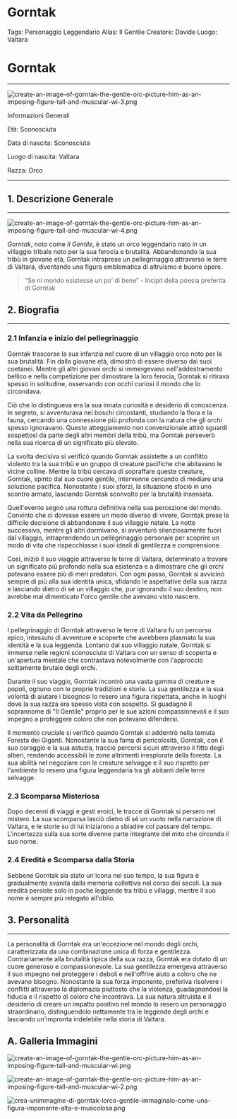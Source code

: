 # Gorntak

Tags: Personaggio Leggendario
Alias: Il Gentile
Creatore: Davide
Luogo: Valtara

# Gorntak

---

![create-an-image-of-gorntak-the-gentle-orc-picture-him-as-an-imposing-figure-tall-and-muscular-wi-3.png](Gorntak%20e9f1a45561dd456390238d8354a583f1/create-an-image-of-gorntak-the-gentle-orc-picture-him-as-an-imposing-figure-tall-and-muscular-wi-3.png)

Informazioni Generali

Età: Sconosciuta

Data di nascita: Sconosciuta

Luogo di nascita: Valtara

Razza: Orco

---

## 1. Descrizione Generale

---

![create-an-image-of-gorntak-the-gentle-orc-picture-him-as-an-imposing-figure-tall-and-muscular-wi-4.png](Gorntak%20e9f1a45561dd456390238d8354a583f1/create-an-image-of-gorntak-the-gentle-orc-picture-him-as-an-imposing-figure-tall-and-muscular-wi-4.png)

*Gorntak*, noto come *Il Gentile*, è stato un orco leggendario nato in un villaggio tribale noto per la sua ferocia e brutalità. Abbandonando la sua tribù in giovane età, Gorntak intraprese un pellegrinaggio attraverso le terre di Valtara, diventando una figura emblematica di altruismo e buone opere.

> “Se ni mondo esistesse un po’ di bene” - Incipit della poesia preferita di Gorntak
> 

## 2. Biografia

---

### 2.1 Infanzia e inizio del pellegrinaggio

Gorntak trascorse la sua infanzia nel cuore di un villaggio orco noto per la sua brutalità. Fin dalla giovane età, dimostrò di essere diverso dai suoi coetanei. Mentre gli altri giovani orchi si immergevano nell'addestramento bellico e nella competizione per dimostrare la loro ferocia, Gorntak si ritirava spesso in solitudine, osservando con occhi curiosi il mondo che lo circondava.

Ciò che lo distingueva era la sua innata curiosità e desiderio di conoscenza. In segreto, si avventurava nei boschi circostanti, studiando la flora e la fauna, cercando una connessione più profonda con la natura che gli orchi spesso ignoravano. Questo atteggiamento non convenzionale attirò sguardi sospettosi da parte degli altri membri della tribù, ma Gorntak perseverò nella sua ricerca di un significato più elevato.

La svolta decisiva si verificò quando Gorntak assistette a un conflitto violento tra la sua tribù e un gruppo di creature pacifiche che abitavano le vicine colline. Mentre la tribù cercava di sopraffare queste creature, Gorntak, spinto dal suo cuore gentile, intervenne cercando di mediare una soluzione pacifica. Nonostante i suoi sforzi, la situazione sfociò in uno scontro armato, lasciando Gorntak sconvolto per la brutalità insensata.

Quell'evento segnò una rottura definitiva nella sua percezione del mondo. Convinto che ci dovesse essere un modo diverso di vivere, Gorntak prese la difficile decisione di abbandonare il suo villaggio natale. La notte successiva, mentre gli altri dormivano, si avventurò silenziosamente fuori dal villaggio, intraprendendo un pellegrinaggio personale per scoprire un modo di vita che rispecchiasse i suoi ideali di gentilezza e comprensione.

Così, iniziò il suo viaggio attraverso le terre di Valtara, determinato a trovare un significato più profondo nella sua esistenza e a dimostrare che gli orchi potevano essere più di meri predatori. Con ogni passo, Gorntak si avvicinò sempre di più alla sua identità unica, sfidando le aspettative della sua razza e lasciando dietro di sé un villaggio che, pur ignorando il suo destino, non avrebbe mai dimenticato l'orco gentile che avevano visto nascere.

### 2.2 Vita da Pellegrino

l pellegrinaggio di Gorntak attraverso le terre di Valtara fu un percorso epico, intessuto di avventure e scoperte che avrebbero plasmato la sua identità e la sua leggenda. Lontano dal suo villaggio natale, Gorntak si immerse nelle regioni sconosciute di Valtara con un senso di scoperta e un'apertura mentale che contrastava notevolmente con l'approccio solitamente brutale degli orchi.

Durante il suo viaggio, Gorntak incontrò una vasta gamma di creature e popoli, ognuno con le proprie tradizioni e storie. La sua gentilezza e la sua volontà di aiutare i bisognosi lo resero una figura rispettata, anche in luoghi dove la sua razza era spesso vista con sospetto. Si guadagnò il soprannome di "Il Gentile" proprio per le sue azioni compassionevoli e il suo impegno a proteggere coloro che non potevano difendersi.

Il momento cruciale si verificò quando Gorntak si addentrò nella temuta Foresta dei Giganti. Nonostante la sua fama di pericolosità, Gorntak, con il suo coraggio e la sua astuzia, tracciò percorsi sicuri attraverso il fitto degli alberi, rendendo accessibili le zone altrimenti inesplorate della foresta. La sua abilità nel negoziare con le creature selvagge e il suo rispetto per l'ambiente lo resero una figura leggendaria tra gli abitanti delle terre selvagge.

### 2.3 **Scomparsa Misteriosa**

Dopo decenni di viaggi e gesti eroici, le tracce di Gorntak si persero nel mistero. La sua scomparsa lasciò dietro di sé un vuoto nella narrazione di Valtara, e le storie su di lui iniziarono a sbiadire col passare del tempo. L'incertezza sulla sua sorte divenne parte integrante del mito che circonda il suo nome.

### 2.4 **Eredità e Scomparsa dalla Storia**

Sebbene Gorntak sia stato un'icona nel suo tempo, la sua figura è gradualmente svanita dalla memoria collettiva nel corso dei secoli. La sua eredità persiste solo in poche leggende tra tribù e villaggi, mentre il suo nome è sempre più relegato all'oblio.

## 3. Personalità

---

La personalità di Gorntak era un'eccezione nel mondo degli orchi, caratterizzata da una combinazione unica di forza e gentilezza. Contrariamente alla brutalità tipica della sua razza, Gorntak era dotato di un cuore generoso e compassionevole. La sua gentilezza emergeva attraverso il suo impegno nel proteggere i deboli e nell'offrire aiuto a coloro che ne avevano bisogno. Nonostante la sua forza imponente, preferiva risolvere i conflitti attraverso la diplomazia piuttosto che la violenza, guadagnandosi la fiducia e il rispetto di coloro che incontrava. La sua natura altruista e il desiderio di creare un impatto positivo nel mondo lo resero un personaggio straordinario, distinguendolo nettamente tra le leggende degli orchi e lasciando un'impronta indelebile nella storia di Valtara.

## A. Galleria Immagini

![create-an-image-of-gorntak-the-gentle-orc-picture-him-as-an-imposing-figure-tall-and-muscular-wi.png](Gorntak%20e9f1a45561dd456390238d8354a583f1/create-an-image-of-gorntak-the-gentle-orc-picture-him-as-an-imposing-figure-tall-and-muscular-wi.png)

![create-an-image-of-gorntak-the-gentle-orc-picture-him-as-an-imposing-figure-tall-and-muscular-wi-2.png](Gorntak%20e9f1a45561dd456390238d8354a583f1/create-an-image-of-gorntak-the-gentle-orc-picture-him-as-an-imposing-figure-tall-and-muscular-wi-2.png)

![crea-unimmagine-di-gorntak-lorco-gentile-immaginalo-come-una-figura-imponente-alta-e-muscolosa.png](Gorntak%20e9f1a45561dd456390238d8354a583f1/crea-unimmagine-di-gorntak-lorco-gentile-immaginalo-come-una-figura-imponente-alta-e-muscolosa.png)